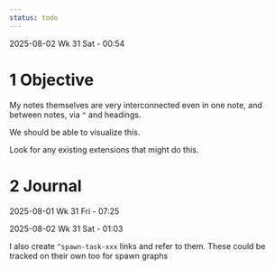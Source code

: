 ```yaml
---
status: todo
---
```

2025-08-02 Wk 31 Sat - 00:54
# 1 Objective

My notes themselves are very interconnected even in one note, and between notes, via `^` and headings. 

We should be able to visualize this.

Look for any existing extensions that might do this.

# 2 Journal

2025-08-01 Wk 31 Fri - 07:25

2025-08-02 Wk 31 Sat - 01:03

I also create `^spawn-task-xxx` links and refer to them. These could be tracked on their own too for spawn graphs